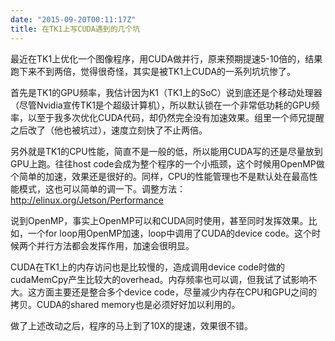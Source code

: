 ```yaml
---
date: "2015-09-20T00:11:17Z"
title: 在TK1上写CUDA遇到的几个坑
---
```


最近在TK1上优化一个图像程序，用CUDA做并行，原来预期提速5-10倍的，结果跑下来不到两倍，觉得很奇怪，其实是被TK1上CUDA的一系列坑坑惨了。

首先是TK1的GPU频率，我估计因为K1（TK1上的SoC）说到底还是个移动处理器（尽管Nvidia宣传TK1是个超级计算机），所以默认锁在一个非常低功耗的GPU频率，以至于我多次优化CUDA代码，却仍然完全没有加速效果。组里一个师兄提醒之后改了（他也被坑过），速度立刻快了不止两倍。

另外就是TK1的CPU性能，简直不是一般的低，所以能用CUDA写的还是尽量放到GPU上跑。往往host code会成为整个程序的一个小瓶颈，这个时候用OpenMP做个简单的加速，效果还是很好的。同样，CPU的性能管理也不是默认处在最高性能模式，这也可以简单的调一下。调整方法：<a href="http://elinux.org/Jetson/Performance" target="_blank">http://elinux.org/Jetson/Performance</a>

说到OpenMP，事实上OpenMP可以和CUDA同时使用，甚至同时发挥效果。比如，一个for loop用OpenMP加速，loop中调用了CUDA的device code。这个时候两个并行方法都会发挥作用，加速会很明显。

CUDA在TK1上的内存访问也是比较慢的，造成调用device code时做的cudaMemCpy产生比较大的overhead。内存频率也可以调，但我试了试影响不大。这方面主要还是整合多个device code，尽量减少内存在CPU和GPU之间的拷贝。CUDA的shared memory也是必须好好加以利用的。

做了上述改动之后，程序的马上到了10X的提速，效果很不错。